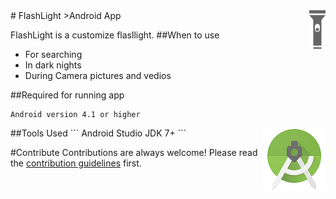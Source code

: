 <img src="flashlight.png" align="right" />
# FlashLight
>Android App

FlashLight is a customize flasllight.
##When to use
- For searching
- In dark nights
- During Camera pictures and vedios


##Required for running app
```
Android version 4.1 or higher
```
<img src="as.png" align="right" />
##Tools Used
```
Android Studio
JDK 7+
```

#Contribute
Contributions are always welcome!
Please read the [contribution guidelines](contributor.md) first.



